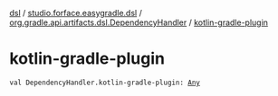 [dsl](../../index.md) / [studio.forface.easygradle.dsl](../index.md) / [org.gradle.api.artifacts.dsl.DependencyHandler](index.md) / [kotlin-gradle-plugin](./kotlin-gradle-plugin.md)

# kotlin-gradle-plugin

`val DependencyHandler.kotlin-gradle-plugin: `[`Any`](https://kotlinlang.org/api/latest/jvm/stdlib/kotlin/-any/index.html)